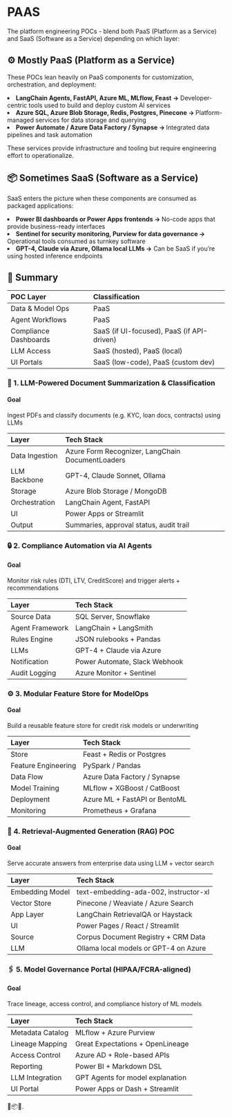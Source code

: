 ﻿# PAAS

The platform engineering POCs - blend both PaaS (Platform as a Service) and SaaS (Software as a Service) depending on which layer:

## ⚙️ Mostly PaaS (Platform as a Service)
These POCs lean heavily on PaaS components for customization, orchestration, and deployment:

<li><b>LangChain Agents, FastAPI, Azure ML, MLflow, Feast →</b> Developer-centric tools used to build and deploy custom AI services

<li><b>Azure SQL, Azure Blob Storage, Redis, Postgres, Pinecone → </b>Platform-managed services for data storage and querying

<li><b>Power Automate / Azure Data Factory / Synapse → </b>Integrated data pipelines and task automation

These services provide infrastructure and tooling but require engineering effort to operationalize.

## 📦 Sometimes SaaS (Software as a Service)
SaaS enters the picture when these components are consumed as packaged applications:

<li><b>Power BI dashboards or Power Apps frontends → </b>No-code apps that provide business-ready interfaces

<li><b>Sentinel for security monitoring, Purview for data governance →</b> Operational tools consumed as turnkey software

<li><b>GPT-4, Claude via Azure, Ollama local LLMs →</b> Can be SaaS if you’re using hosted inference endpoints

## 🧩 Summary
| POC Layer	| Classification |
| :---   | :--- |
| Data & Model Ops |PaaS |
| Agent Workflows | PaaS |
| Compliance Dashboards | SaaS (if UI-focused), PaaS (if API-driven) |
| LLM Access	| SaaS (hosted), PaaS (local) |
| UI Portals	| SaaS (low-code), PaaS (custom dev) |



### 🧠 1. LLM-Powered Document Summarization & Classification
#### Goal 
Ingest PDFs and classify documents (e.g. KYC, loan docs, contracts) using LLMs


| Layer	| Tech Stack| 
| :---   | :--- |
| Data Ingestion |Azure Form Recognizer, LangChain DocumentLoaders |
| LLM Backbone	| GPT-4, Claude Sonnet, Ollama |
| Storage	| Azure Blob Storage / MongoDB |
| Orchestration	| LangChain Agent, FastAPI |
| UI	| Power Apps or Streamlit |
| Output	| Summaries, approval status, audit trail |

### 🔒 2. Compliance Automation via AI Agents
#### Goal 
Monitor risk rules (DTI, LTV, CreditScore) and trigger alerts + recommendations

| Layer	| Tech Stack| 
| :---   | :--- |
| Source Data	| SQL Server, Snowflake |
| Agent Framework	| LangChain + LangSmith |
| Rules Engine	| JSON rulebooks + Pandas|
| LLMs	| GPT-4 + Claude via Azure |
| Notification	| Power Automate, Slack Webhook |
| Audit Logging	| Azure Monitor + Sentinel |

### ⚙️ 3. Modular Feature Store for ModelOps
#### Goal 
Build a reusable feature store for credit risk models or underwriting

| Layer	| Tech Stack| 
| :---   | :--- |
| Store	| Feast + Redis or Postgres |
| Feature Engineering	| PySpark / Pandas |
| Data Flow	| Azure Data Factory / Synapse |
| Model Training	| MLflow + XGBoost / CatBoost |
| Deployment	| Azure ML + FastAPI or BentoML
| Monitoring	| Prometheus + Grafana |


### 🧬 4. Retrieval-Augmented Generation (RAG) POC
#### Goal
Serve accurate answers from enterprise data using LLM + vector search

| Layer	| Tech Stack| 
| :---   | :--- |
| Embedding Model	| text-embedding-ada-002, instructor-xl |
| Vector Store	| Pinecone / Weaviate / Azure Search |
| App Layer	| LangChain RetrievalQA or Haystack |
| UI	| Power Pages / React / Streamlit |
| Source | Corpus	Document Registry + CRM Data |
| LLM	| Ollama local models or GPT-4 on Azure |

### 🖇️ 5. Model Governance Portal (HIPAA/FCRA-aligned)
#### Goal 
Trace lineage, access control, and compliance history of ML models

| Layer	| Tech Stack| 
| :---   | :--- |
| Metadata Catalog	| MLflow + Azure Purview |
| Lineage Mapping	| Great Expectations + OpenLineage |
| Access Control	| Azure AD + Role-based APIs |
| Reporting	| Power BI + Markdown DSL |
| LLM Integration	| GPT Agents for model explanation |
| UI Portal	| Power Apps or Dash + Streamlit |


🧠📦🚀.

